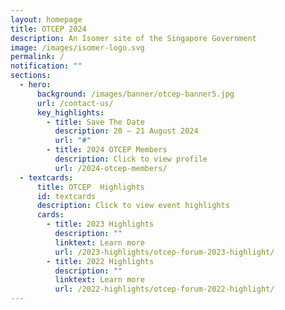 ```yaml
---
layout: homepage
title: OTCEP 2024
description: An Isomer site of the Singapore Government
image: /images/isomer-logo.svg
permalink: /
notification: ""
sections:
  - hero:
      background: /images/banner/otcep-banner5.jpg
      url: /contact-us/
      key_highlights:
        - title: Save The Date
          description: 20 – 21 August 2024
          url: "#"
        - title: 2024 OTCEP Members
          description: Click to view profile
          url: /2024-otcep-members/
  - textcards:
      title: OTCEP  Highlights
      id: textcards
      description: Click to view event highlights
      cards:
        - title: 2023 Highlights
          description: ""
          linktext: Learn more
          url: /2023-highlights/otcep-forum-2023-highlight/
        - title: 2022 Highlights
          description: ""
          linktext: Learn more
          url: /2022-highlights/otcep-forum-2022-highlight/
---
```

